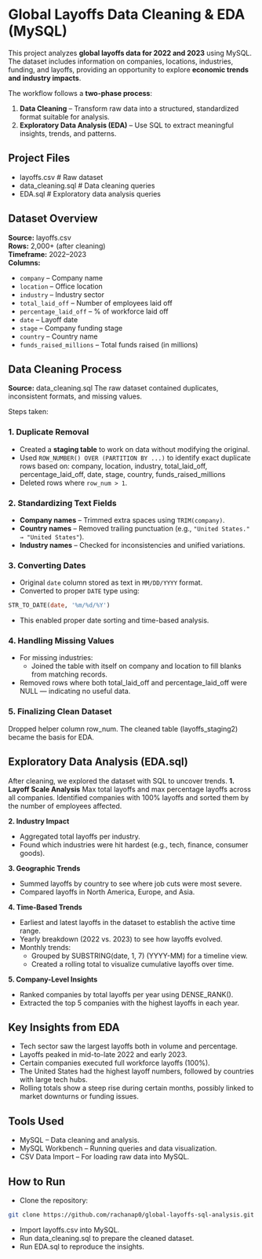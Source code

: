 # Global Layoffs Data Cleaning & EDA (MySQL)

This project analyzes **global layoffs data for 2022 and 2023** using MySQL.  
The dataset includes information on companies, locations, industries, funding, and layoffs, providing an opportunity to explore **economic trends and industry impacts**.

The workflow follows a **two-phase process**:
1. **Data Cleaning** – Transform raw data into a structured, standardized format suitable for analysis.
2. **Exploratory Data Analysis (EDA)** – Use SQL to extract meaningful insights, trends, and patterns.

## Project Files
- layoffs.csv # Raw dataset
- data_cleaning.sql # Data cleaning queries
- EDA.sql # Exploratory data analysis queries

## Dataset Overview
**Source:** layoffs.csv  
**Rows:** 2,000+ (after cleaning)  
**Timeframe:** 2022–2023  
**Columns:**
- `company` – Company name
- `location` – Office location
- `industry` – Industry sector
- `total_laid_off` – Number of employees laid off
- `percentage_laid_off` – % of workforce laid off
- `date` – Layoff date
- `stage` – Company funding stage
- `country` – Country name
- `funds_raised_millions` – Total funds raised (in millions)

## Data Cleaning Process 
**Source:** data_cleaning.sql
The raw dataset contained duplicates, inconsistent formats, and missing values.  

Steps taken:

### **1. Duplicate Removal**
- Created a **staging table** to work on data without modifying the original.
- Used `ROW_NUMBER() OVER (PARTITION BY ...)` to identify exact duplicate rows based on:
company, location, industry, total_laid_off, percentage_laid_off, date, stage, country, funds_raised_millions
- Deleted rows where `row_num > 1`.

### **2. Standardizing Text Fields**
- **Company names** – Trimmed extra spaces using `TRIM(company)`.
- **Country names** – Removed trailing punctuation (e.g., `"United States." → "United States"`).
- **Industry names** – Checked for inconsistencies and unified variations.


### **3. Converting Dates**
- Original `date` column stored as text in `MM/DD/YYYY` format.
- Converted to proper `DATE` type using:
```sql
STR_TO_DATE(date, '%m/%d/%Y')
```
- This enabled proper date sorting and time-based analysis.

### **4. Handling Missing Values**

- For missing industries:
   - Joined the table with itself on company and location to fill blanks from matching records.
- Removed rows where both total_laid_off and percentage_laid_off were NULL — indicating no useful data.

### **5. Finalizing Clean Dataset**
Dropped helper column row_num.
The cleaned table (layoffs_staging2) became the basis for EDA.

## Exploratory Data Analysis (EDA.sql)
After cleaning, we explored the dataset with SQL to uncover trends.
**1. Layoff Scale Analysis**
Max total layoffs and max percentage layoffs across all companies.
Identified companies with 100% layoffs and sorted them by the number of employees affected.

**2. Industry Impact**
- Aggregated total layoffs per industry.
- Found which industries were hit hardest (e.g., tech, finance, consumer goods).

**3. Geographic Trends**
- Summed layoffs by country to see where job cuts were most severe.
- Compared layoffs in North America, Europe, and Asia.

**4. Time-Based Trends**
- Earliest and latest layoffs in the dataset to establish the active time range.
- Yearly breakdown (2022 vs. 2023) to see how layoffs evolved.
- Monthly trends:
   - Grouped by SUBSTRING(date, 1, 7) (YYYY-MM) for a timeline view.
   - Created a rolling total to visualize cumulative layoffs over time.
 
**5. Company-Level Insights**
- Ranked companies by total layoffs per year using DENSE_RANK().
- Extracted the top 5 companies with the highest layoffs in each year.

## Key Insights from EDA
- Tech sector saw the largest layoffs both in volume and percentage.
- Layoffs peaked in mid-to-late 2022 and early 2023.
- Certain companies executed full workforce layoffs (100%).
- The United States had the highest layoff numbers, followed by countries with large tech hubs.
- Rolling totals show a steep rise during certain months, possibly linked to market downturns or funding issues.

## Tools Used
- MySQL – Data cleaning and analysis.
- MySQL Workbench – Running queries and data visualization.
- CSV Data Import – For loading raw data into MySQL.

## **How to Run**
- Clone the repository:
```bash
git clone https://github.com/rachanap0/global-layoffs-sql-analysis.git
```
- Import layoffs.csv into MySQL.
- Run data_cleaning.sql to prepare the cleaned dataset.
- Run EDA.sql to reproduce the insights.




